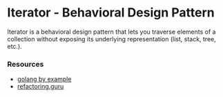 # Iterator - Behavioral Design Pattern

Iterator is a behavioral design pattern that lets you traverse elements of a collection without exposing its underlying representation (list, stack, tree, etc.).

### Resources
- [golang by example](https://golangbyexample.com/go-iterator-design-pattern)
- [refactoring.guru](https://refactoring.guru/design-patterns/iterator)
